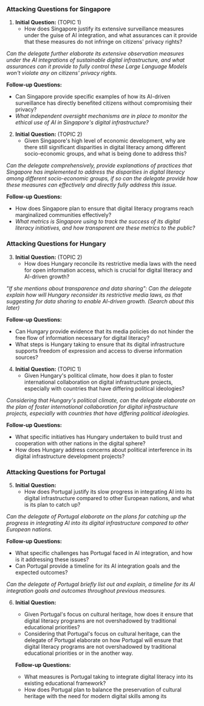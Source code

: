 ### Attacking Questions for Singapore

1. **Initial Question:** (TOPIC 1)
   - How does Singapore justify its extensive surveillance measures under the guise of AI integration, and what assurances can it provide that these measures do not infringe on citizens' privacy rights?

*Can the delegate further elaborate its extensive observation measures under the AI integrations of sustainable digital infrastructure, and what assurances can it provide to fully control these Large Language Models won't violate any on citizens' privacy rights.*

   **Follow-up Questions:**
   - Can Singapore provide specific examples of how its AI-driven surveillance has directly benefited citizens without compromising their privacy?
   - *What independent oversight mechanisms are in place to monitor the ethical use of AI in Singapore's digital infrastructure?*

2. **Initial Question:** (TOPIC 2)
   - Given Singapore's high level of economic development, why are there still significant disparities in digital literacy among different socio-economic groups, and what is being done to address this?

*Can the delegate comprehensively, provide explanations of practices that Singapore has implemented to address the disparities in digital literacy among different socio-economic groups, if so can the delegate provide how these measures can effectively and directly fully address this issue.*

   **Follow-up Questions:**
   - How does Singapore plan to ensure that digital literacy programs reach marginalized communities effectively?
   - *What metrics is Singapore using to track the success of its digital literacy initiatives, and how transparent are these metrics to the public?*

### Attacking Questions for Hungary

3. **Initial Question:** (TOPIC 2)
   - How does Hungary reconcile its restrictive media laws with the need for open information access, which is crucial for digital literacy and AI-driven growth?

*"If she mentions about transparence and data sharing": Can the delegate explain how will Hungary reconsider its restrictive media laws, as that suggesting for data sharing to enable AI-driven growth. (Search about this later)*

   **Follow-up Questions:**
   - Can Hungary provide evidence that its media policies do not hinder the free flow of information necessary for digital literacy?
   - What steps is Hungary taking to ensure that its digital infrastructure supports freedom of expression and access to diverse information sources?

4. **Initial Question:** (TOPIC 1)
   - Given Hungary's political climate, how does it plan to foster international collaboration on digital infrastructure projects, especially with countries that have differing political ideologies?

*Considering that Hungary's political climate, can the delegate elaborate on the plan of foster international collaboration for digital infrastructure projects, especially with countries that have differing political ideologies.*

   **Follow-up Questions:**
   - What specific initiatives has Hungary undertaken to build trust and cooperation with other nations in the digital sphere?
   - How does Hungary address concerns about political interference in its digital infrastructure development projects?

### Attacking Questions for Portugal

5. **Initial Question:**
   - How does Portugal justify its slow progress in integrating AI into its digital infrastructure compared to other European nations, and what is its plan to catch up?

*Can the delegate of Portugal elaborate on the plans for catching up the progress in integrating AI into its digital infrastructure compared to other European nations.*

   **Follow-up Questions:**
   - What specific challenges has Portugal faced in AI integration, and how is it addressing these issues?
   - Can Portugal provide a timeline for its AI integration goals and the expected outcomes?

*Can the delegate of Portugal briefly list out and explain, a timeline for its AI integration goals and outcomes throughout previous measures.*

6. **Initial Question:**
   - Given Portugal's focus on cultural heritage, how does it ensure that digital literacy programs are not overshadowed by traditional educational priorities?
   - Considering that Portugal's focus on cultural heritage, can the delegate of Portugal elaborate on how Portugal will ensure that digital literacy programs are not overshadowed by traditional educational priorities or in the another way.

   **Follow-up Questions:**
   - What measures is Portugal taking to integrate digital literacy into its existing educational framework?
   - How does Portugal plan to balance the preservation of cultural heritage with the need for modern digital skills among its
